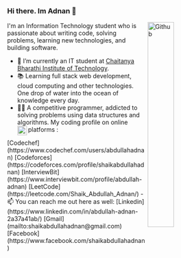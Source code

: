 ### Hi there. Im Adnan 👋

<img width="35%" align="right" alt="Github" src="https://user-images.githubusercontent.com/48678280/88862734-4903af80-d201-11ea-968b-9c939d88a37c.gif" />

I'm an Information Technology student who is passionate about writing code, solving problems, learning new technologies, and building software.

- 🔭 I’m currently an IT student at [Chaitanya Bharathi Institute of Technology](https://www.cbit.ac.in/).
- 📚 Learning full stack web development, cloud computing and other technologies. One drop of water into the ocean of knowledge every day.
- 👨‍💻 A competitive programmer, addicted to solving problems using data structures and algorithms. 
      My coding profile on online platforms :
      <a href="https://www.hackerrank.com/shaikabdullahad1"> 
      <img align="left" alt="Adnan's Hackerrank" width="22px" src="https://cdn.jsdelivr.net/npm/simple-icons@v3/icons/hackerrank.svg" />
</a>
[Codechef](https://www.codechef.com/users/abdullahadnan) [Codeforces](https://codeforces.com/profile/shaikabdullahadnan) [InterviewBit](https://www.interviewbit.com/profile/abdullah-adnan) [LeetCode](https://leetcode.com/Shaik_Abdullah_Adnan/)
- 📫 You can reach me out here as well: [Linkedin](https://www.linkedin.com/in/abdullah-adnan-2a37a41ab/) [Gmail](mailto:shaikabdullahadnan@gmail.com) [Facebook](https://www.facebook.com/shaikabdullahadnan)
